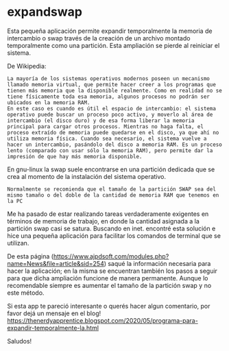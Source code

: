 # expandswap
Esta pequeña aplicación permite expandir temporalmente la memoria de intercambio o swap través de la creación de un archivo montado temporalmente como una partición. 
Esta ampliación se pierde al reiniciar el sistema.

De Wikipedia:

    La mayoría de los sistemas operativos modernos poseen un mecanismo llamado memoria virtual, que permite hacer creer a los programas que tienen más memoria que la disponible realmente. Como en realidad no se tiene físicamente toda esa memoria, algunos procesos no podrán ser ubicados en la memoria RAM.
    En este caso es cuando es útil el espacio de intercambio: el sistema operativo puede buscar un proceso poco activo, y moverlo al área de intercambio (el disco duro) y de esa forma liberar la memoria principal para cargar otros procesos. Mientras no haga falta, el proceso extraído de memoria puede quedarse en el disco, ya que ahí no utiliza memoria física. Cuando sea necesario, el sistema vuelve a hacer un intercambio, pasándolo del disco a memoria RAM. Es un proceso lento (comparado con usar sólo la memoria RAM), pero permite dar la impresión de que hay más memoria disponible.

En gnu-linux la swap suele encontrarse en una partición dedicada que se crea al momento de la instalación del sistema operativo.

    Normalmente se recomienda que el tamaño de la partición SWAP sea del mismo tamaño o del doble de la cantidad de memoria RAM que tenemos en la PC

Me ha pasado de estar realizando tareas verdaderamente exigentes en términos de memoria de trabajo, en donde la cantidad asignada a la partición swap casi se satura. Buscando en inet. encontré esta solución e hice una pequeña aplicación para facilitar los comandos de terminal que se utilizan.

De esta página (https://www.ajpdsoft.com/modules.php?name=News&file=article&sid=254) saqué la información necesaria para hacer la aplicación; en la misma se encuentran también los pasos a seguir para que dicha ampliación funcione de manera permanente. Aunque lo recomendable siempre es aumentar el tamaño de la partición swap y no este método.

Si esta app te pareció interesante o querés hacer algun comentario, por favor dejá un mensaje en el blog!
https://thenerdyapprentice.blogspot.com/2020/05/programa-para-expandir-temporalmente-la.html

Saludos!

